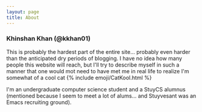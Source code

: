 ```yaml
---
layout: page
title: About
---
```


### Khinshan Khan (@kkhan01)

This is probably the hardest part of the entire site... probably even harder than the anticipated
dry periods of blogging. I have no idea how many people this website will reach, but I'll try to
describe myself in such a manner that one would mot need to have met me in real life to realize I'm
somewhat of a cool cat {% include emoji/CatKool.html %}

I'm an undergraduate computer science student and a StuyCS alumnus (mentioned because I seem to meet
a lot of alums... and Stuyvesant was an Emacs recruiting ground).

